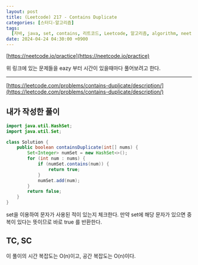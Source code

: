 ```yaml
---
layout: post
title: (Leetcode) 217 - Contains Duplicate
categories: [스터디-알고리즘]
tags:
  [자바, java, set, contains, 리트코드, Leetcode, 알고리즘, algorithm, neetcode]
date: 2024-04-24 04:30:00 +0900
---
```


[https://neetcode.io/practice](https://neetcode.io/practice)

위 링크에 있는 문제들을 eazy 부터 시간이 있을때마다 풀어보려고 한다.

---

[https://leetcode.com/problems/contains-duplicate/description/](https://leetcode.com/problems/contains-duplicate/description/)

## 내가 작성한 풀이

```java
import java.util.HashSet;
import java.util.Set;

class Solution {
    public boolean containsDuplicate(int[] nums) {
        Set<Integer> numSet = new HashSet<>();
        for (int num : nums) {
            if (numSet.contains(num)) {
                return true;
            }
            numSet.add(num);
        }
        return false;
    }
}
```

set을 이용하여 문자가 사용된 적이 있는지 체크한다. 만약 set에 해당 문자가 있으면 중복이 있다는 뜻이므로 바로 true 를 반환한다.

## TC, SC

이 풀이의 시간 복잡도는 O(n)이고, 공간 복잡도는 O(n)이다.
